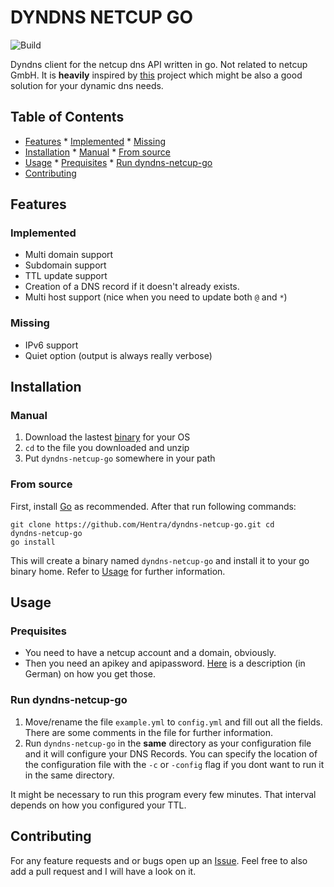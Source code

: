 # DYNDNS NETCUP GO
![Build](https://github.com/Hentra/dyndns-netcup-go/workflows/Build/badge.svg?branch=master)

Dyndns client for the netcup dns API written in go. Not
related to netcup GmbH. It is **heavily** inspired by 
[this](https://github.com/stecklars/dynamic-dns-netcup-api) 
project which might be also a good solution for your 
dynamic dns needs. 


## Table of Contents
<!-- vim-markdown-toc GFM -->

* [Features](#features)
        * [Implemented](#implemented)
        * [Missing](#missing)
* [Installation](#installation)
        * [Manual](#manual)
        * [From source](#from-source)
* [Usage](#usage)
        * [Prequisites](#prequisites)
        * [Run dyndns-netcup-go](#run-dyndns-netcup-go)
* [Contributing](#contributing)

<!-- vim-markdown-toc -->

## Features

### Implemented
* Multi domain support
* Subdomain support
* TTL update support
* Creation of a DNS record if it doesn't already exists.
* Multi host support (nice when you need to update both `@` and `*`) 

### Missing
* IPv6 support
* Quiet option (output is always really verbose)

## Installation 

### Manual
 1. Download the lastest [binary](https://github.com/Hentra/dyndns-netcup-go/releases) for your OS
 2. `cd` to the file you downloaded and unzip
 3. Put `dyndns-netcup-go` somewhere in your path

### From source 
First, install [Go](https://golang.org/doc/install) as
recommended.  After that run following commands:

    git clone https://github.com/Hentra/dyndns-netcup-go.git cd 
    dyndns-netcup-go
    go install

This will create a binary named `dyndns-netcup-go` and install it to your go binary home.
Refer to [Usage](#usage) for further information.

## Usage

### Prequisites
* You need to have a netcup account and a domain, obviously.
* Then you need an apikey and apipassword.
  [Here](https://www.netcup-wiki.de/wiki/CCP_API#Authentifizierung) is a
description (in German) on how you get those.

### Run dyndns-netcup-go
1. Move/rename the file `example.yml` to `config.yml` and fill out all the
fields. There are some comments in the file for further information. 
2. Run `dyndns-netcup-go` in the **same** directory as your configuration file and it will
configure your DNS Records. You can specify the location of the
configuration file with the `-c` or `-config` flag if you dont want to run
it in the same directory.

It might be necessary to run this program every few minutes. That interval
depends on how you configured your TTL.

## Contributing 
For any feature requests and or bugs open up an
[Issue](https://github.com/Hentra/dyndns-netcup-go/issues).  Feel free to also
add a pull request and I will have a look on it.

